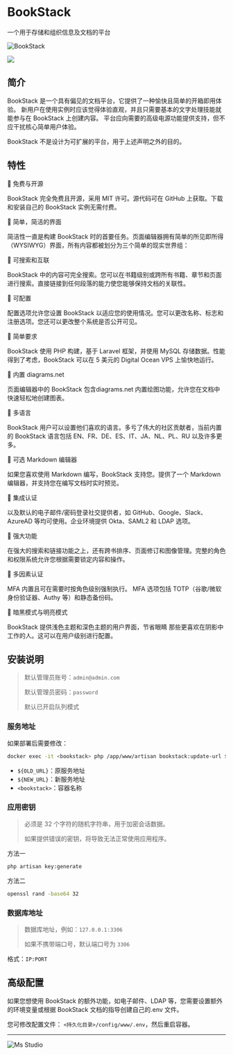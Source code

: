 # BookStack

一个用于存储和组织信息及文档的平台

![BookStack](https://file.lifebus.top/imgs/bookstack_cover.png)

![](https://img.shields.io/badge/%E6%96%B0%E7%96%86%E8%90%8C%E6%A3%AE%E8%BD%AF%E4%BB%B6%E5%BC%80%E5%8F%91%E5%B7%A5%E4%BD%9C%E5%AE%A4-%E6%8F%90%E4%BE%9B%E6%8A%80%E6%9C%AF%E6%94%AF%E6%8C%81-blue)

## 简介

BookStack 是一个具有偏见的文档平台，它提供了一种愉快且简单的开箱即用体验。
新用户在使用实例时应该觉得体验直观，并且只需要基本的文字处理技能就能参与在 BookStack 上创建内容。
平台应向需要的高级电源功能提供支持，但不应干扰核心简单用户体验。

BookStack 不是设计为可扩展的平台，用于上述声明之外的目的。

## 特性

🚀 免费与开源

BookStack 完全免费且开源，采用 MIT 许可。源代码可在 GitHub 上获取。下载和安装自己的 BookStack 实例无需付费。

🚀 简单，简洁的界面

简洁性一直是构建 BookStack 时的首要任务。页面编辑器拥有简单的所见即所得（WYSIWYG）界面，所有内容都被划分为三个简单的现实世界组：

🚀 可搜索和互联

BookStack 中的内容可完全搜索。您可以在书籍级别或跨所有书籍、章节和页面进行搜索。直接链接到任何段落的能力使您能够保持文档的关联性。

🚀 可配置

配置选项允许您设置 BookStack 以适应您的使用情况。您可以更改名称、标志和注册选项。您还可以更改整个系统是否公开可见。

🚀 简单要求

BookStack 使用 PHP 构建，基于 Laravel 框架，并使用 MySQL 存储数据。性能得到了考虑，BookStack 可以在 5 美元的 Digital Ocean
VPS 上愉快地运行。

🚀 内置 diagrams.net

页面编辑器中的 BookStack 包含diagrams.net 内置绘图功能，允许您在文档中快速轻松地创建图表。

🚀 多语言

BookStack 用户可以设置他们喜欢的语言。多亏了伟大的社区贡献者，当前内置的 BookStack 语言包括 EN、FR、DE、ES、IT、JA、NL、PL、RU
以及许多更多。

🚀 可选 Markdown 编辑器

如果您喜欢使用 Markdown 编写，BookStack 支持您。提供了一个 Markdown 编辑器，并支持您在编写文档时实时预览。

🚀 集成认证

以及默认的电子邮件/密码登录社交提供者，如 GitHub、Google、Slack、AzureAD 等均可使用。企业环境提供 Okta、SAML2 和 LDAP 选项。

🚀 强大功能

在强大的搜索和链接功能之上，还有跨书排序、页面修订和图像管理。完整的角色和权限系统允许您根据需要锁定内容和操作。

🚀 多因素认证

MFA 内置且可在需要时按角色级别强制执行。 MFA 选项包括 TOTP（谷歌/微软身份验证器、Authy 等）和静态备份码。

🚀 暗黑模式与明亮模式

BookStack 提供浅色主题和深色主题的用户界面，节省眼睛 那些更喜欢在阴影中工作的人。这可以在用户级别进行配置。

## 安装说明

> 默认管理员账号：`admin@admin.com`
>
> 默认管理员密码：`password`
>
> 默认已开启队列模式

### 服务地址

如果部署后需要修改：

```bash
docker exec -it <bookstack> php /app/www/artisan bookstack:update-url ${OLD_URL} ${NEW_URL}
```

+ `${OLD_URL}`：原服务地址
+ `${NEW_URL}`：新服务地址
+ `<bookstack>`：容器名称

### 应用密钥

> 必须是 32 个字符的随机字符串，用于加密会话数据。
>
> 如果提供错误的密钥，将导致无法正常使用应用程序。

方法一

```bash
php artisan key:generate
```

方法二

```bash
openssl rand -base64 32
```

### 数据库地址

> 数据库地址，例如：`127.0.0.1:3306`
>
> 如果不携带端口号，默认端口号为 `3306`


格式：`IP:PORT`

## 高级配置

如果您想使用 BookStack 的额外功能，如电子邮件、LDAP 等，您需要设置额外的环境变量或根据 BookStack 文档的指导创建自己的.env
文件。

您可修改配置文件： `<持久化目录>/config/www/.env`，然后重启容器。

---

![Ms Studio](https://file.lifebus.top/imgs/ms_blank_001.png)
